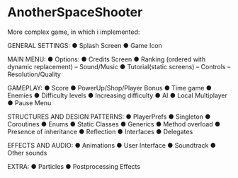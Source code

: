 # AnotherSpaceShooter
More complex game, in which i implemented:

GENERAL SETTINGS:
● Splash Screen       ● Game Icon

MAIN MENU:
● Options:            ● Credits Screen                ● Ranking (ordered with dynamic replacement)
– Sound/Music         ● Tutorial(static screens)
– Controls
– Resolution/Quality

GAMEPLAY:
● Score               ● PowerUp/Shop/Player Bonus     ● Time game
● Enemies             ● Difficulty levels             ● Increasing difficulty
● AI                  ● Local Multiplayer             ● Pause Menu

STRUCTURES AND DESIGN PATTERNS:
● PlayerPrefs         ● Singleton                     ● Coroutines
● Enums               ● Static Classes                ● Generics
● Method overload     ● Presence of inheritance       ● Reflection
● Interfaces          ● Delegates

EFFECTS AND AUDIO:
● Animations          ● User Interface
● Soundtrack          ● Other sounds

EXTRA:
● Particles           ● Postprocessing Effects
